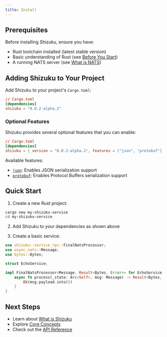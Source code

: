 ```yaml
---
title: Install
---
```


## Prerequisites

Before installing Shizuku, ensure you have:
- Rust toolchain installed (latest stable version)
- Basic understanding of Rust (see [Before You Start](/introduction/before_you_start))
- A running NATS server (see [What is NATS](/introduction/what_is_nats))

## Adding Shizuku to Your Project

Add Shizuku to your project's `Cargo.toml`:

```toml
// Cargo.toml
[dependencies]
shizuku = "0.0.2-alpha.2"
```

### Optional Features

Shizuku provides several optional features that you can enable:

```toml
// Cargo.toml
[dependencies]
shizuku = { version = "0.0.2-alpha.2", features = ["json", "protobuf"] }
```

Available features:
- [`json`](/integration/json): Enables JSON serialization support
- [`protobuf`](/integration/protobuf): Enables Protocol Buffers serialization support

## Quick Start

1. Create a new Rust project:
```bash
cargo new my-shizuku-service
cd my-shizuku-service
```

2. Add Shizuku to your dependencies as shown above

3. Create a basic service:

```rust
use shizuku::service_rpc::FinalNatsProcessor;
use async_nats::Message;
use bytes::Bytes;

struct EchoService;

impl FinalNatsProcessor<Message, Result<Bytes, Error>> for EchoService {
    async fn process(_state: Arc<Self>, msg: Message) -> Result<Bytes, Error> {
        Ok(msg.payload.into())
    }
}
```

## Next Steps

- Learn about [What is Shizuku](/introduction/what_is_shizuku)
- Explore [Core Concepts](/core_concepts/processor)
- Check out the [API Reference](https://docs.rs/shizuku/latest/shizuku/)

